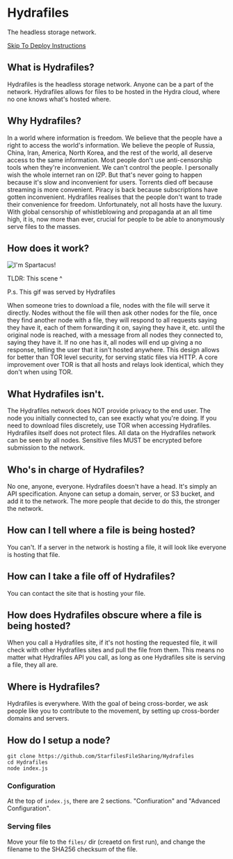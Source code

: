 # Hydrafiles
The headless storage network.

[Skip To Deploy Instructions](#how-do-i-setup-a-node)

## What is Hydrafiles?
Hydrafiles is the headless storage network. Anyone can be a part of the network. Hydrafiles allows for files to be hosted in the Hydra cloud, where no one knows what's hosted where.

## Why Hydrafiles?
In a world where information is freedom. We believe that the people have a right to access the world's information. We believe the people of Russia, China, Iran, America, North Korea, and the rest of the world, all deserve access to the same information. Most people don't use anti-censorship tools when they're inconvenient. We can't control the people. I personally wish the whole internet ran on I2P. But that's never going to happen because it's slow and inconvenient for users. Torrents died off because streaming is more convenient. Piracy is back because subscriptions have gotten inconvenient. Hydrafiles realises that the people don't want to trade their convenience for freedom. Unfortunately, not all hosts have the luxury. With global censorship of whistleblowing and propaganda at an all time high, it is, now more than ever, crucial for people to be able to anonymously serve files to the masses.

## How does it work?
![I'm Spartacus!](https://hydrafiles.com/download/04aa07009174edc6f03224f003a435bcdc9033d2c52348f3a35fbb342ea82f6f/c8fcb43d6e46)

TLDR: This scene ^

P.s. This gif was served by Hydrafiles

When someone tries to download a file, nodes with the file will serve it directly. Nodes without the file will then ask other nodes for the file, once they find another node with a file, they will respond to all requests saying they have it, each of them forwarding it on, saying they have it, etc. until the original node is reached, with a message from all nodes they connected to, saying they have it. If no one has it, all nodes will end up giving a no response, telling the user that it isn't hosted anywhere. This design allows for better than TOR level security, for serving static files via HTTP. A core improvement over TOR is that all hosts and relays look identical, which they don't when using TOR.

## What Hydrafiles isn't.
The Hydrafiles network does NOT provide privacy to the end user. The node you initially connected to, can see exactly what you're doing. If you need to download files discretely, use TOR when accessing Hydrafiles. Hydrafiles itself does not protect files. All data on the Hydrafiles network can be seen by all nodes. Sensitive files MUST be encrypted before submission to the network.

## Who's in charge of Hydrafiles?
No one, anyone, everyone. Hydrafiles doesn't have a head. It's simply an API specification. Anyone can setup a domain, server, or S3 bucket, and add it to the network. The more people that decide to do this, the stronger the network.

## How can I tell where a file is being hosted?
You can't. If a server in the network is hosting a file, it will look like everyone is hosting that file.

## How can I take a file off of Hydrafiles?
You can contact the site that is hosting your file.

## How does Hydrafiles obscure where a file is being hosted?
When you call a Hydrafiles site, if it's not hosting the requested file, it will check with other Hydrafiles sites and pull the file from them. This means no matter what Hydrafiles API you call, as long as one Hydrafiles site is serving a file, they all are.

## Where is Hydrafiles?
Hydrafiles is everywhere. With the goal of being cross-border, we ask people like you to contribute to the movement, by setting up cross-border domains and servers.


## How do I setup a node?
```
git clone https://github.com/StarfilesFileSharing/Hydrafiles
cd Hydrafiles
node index.js
```

### Configuration
At the top of `index.js`, there are 2 sections. "Confiuration" and "Advanced Configuration".

### Serving files
Move your file to the `files/` dir (creaetd on first run), and change the filename to the SHA256 checksum of the file.